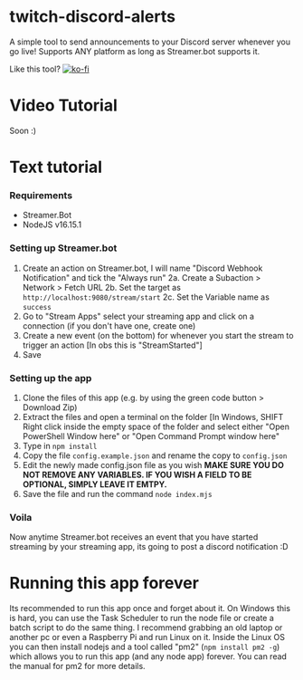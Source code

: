 # twitch-discord-alerts

A simple tool to send announcements to your Discord server whenever you go live!
Supports ANY platform as long as Streamer.bot supports it. 

Like this tool? [![ko-fi](https://ko-fi.com/img/githubbutton_sm.svg)](https://ko-fi.com/Y8Y1ACFQW)

# Video Tutorial

Soon :)

# Text tutorial 

### Requirements 
  - Streamer.Bot
  - NodeJS v16.15.1
  
  
### Setting up Streamer.bot
  
  1. Create an action on Streamer.bot, I will name "Discord Webhook Notification" and tick the "Always run" 
  2a. Create a Subaction > Network > Fetch URL 
  2b. Set the target as `http://localhost:9080/stream/start`
  2c. Set the Variable name as `success`
  3. Go to "Stream Apps" select your streaming app and click on a connection (if you don't have one, create one)
  4. Create a new event (on the bottom) for whenever you start the stream to trigger an action 
    [In obs this is "StreamStarted"]
  5. Save 
  
### Setting up the app

  1. Clone the files of this app (e.g. by using the green code button > Download Zip)
  2. Extract the files and open a terminal on the folder 
    [In Windows, SHIFT Right click inside the empty space of the folder and select either "Open PowerShell Window here" or "Open Command Prompt window here"
  3. Type in `npm install` 
  4. Copy the file `config.example.json` and rename the copy to `config.json` 
  5. Edit the newly made config.json file as you wish
    **MAKE SURE YOU DO NOT REMOVE ANY VARIABLES. IF YOU WISH A FIELD TO BE OPTIONAL, SIMPLY LEAVE IT EMTPY.**
  6. Save the file and run the command `node index.mjs`
  
### Voila 

  Now anytime Streamer.bot receives an event that you have started streaming by your streaming app, its going to post a discord notification :D 
  

# Running this app forever

Its recommended to run this app once and forget about it. On Windows this is hard, you can use the Task Scheduler to run the node file or create a batch script to do the same thing.
I recommend grabbing an old laptop or another pc or even a Raspberry Pi and run Linux on it. Inside the Linux OS you can then install nodejs and a tool called "pm2" (`npm install pm2 -g`) which allows you to run this app (and any node app) forever. You can read the manual for pm2 for more details. 

